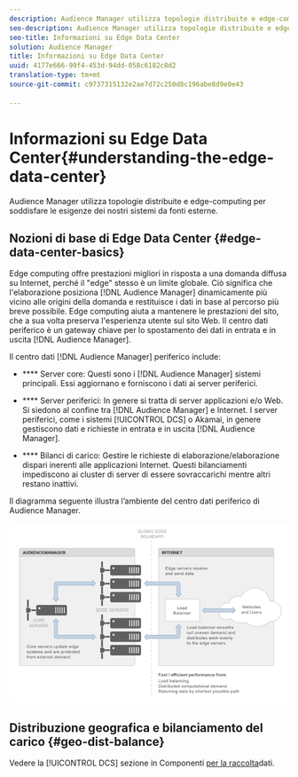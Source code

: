 ```yaml
---
description: Audience Manager utilizza topologie distribuite e edge-computing per soddisfare le esigenze dei nostri sistemi da fonti esterne.
seo-description: Audience Manager utilizza topologie distribuite e edge-computing per soddisfare le esigenze dei nostri sistemi da fonti esterne.
seo-title: Informazioni su Edge Data Center
solution: Audience Manager
title: Informazioni su Edge Data Center
uuid: 4177e666-99f4-453d-94dd-058c6182c8d2
translation-type: tm+mt
source-git-commit: c9737315132e2ae7d72c250d8c196abe8d9e0e43

---
```



# Informazioni su Edge Data Center{#understanding-the-edge-data-center}

Audience Manager utilizza topologie distribuite e edge-computing per soddisfare le esigenze dei nostri sistemi da fonti esterne.

## Nozioni di base di Edge Data Center {#edge-data-center-basics}

<!-- 

c_compedge.xml

 -->

Edge computing offre prestazioni migliori in risposta a una domanda diffusa su Internet, perché il "edge" stesso è un limite globale. Ciò significa che l'elaborazione posiziona [!DNL Audience Manager] dinamicamente più vicino alle origini della domanda e restituisce i dati in base al percorso più breve possibile. Edge computing aiuta a mantenere le prestazioni del sito, che a sua volta preserva l'esperienza utente sul sito Web. Il centro dati periferico è un gateway chiave per lo spostamento dei dati in entrata e in uscita [!DNL Audience Manager].

Il centro dati [!DNL Audience Manager] periferico include:

* **** Server core: Questi sono i [!DNL Audience Manager] sistemi principali. Essi aggiornano e forniscono i dati ai server periferici.

* **** Server periferici: In genere si tratta di server applicazioni e/o Web. Si siedono al confine tra [!DNL Audience Manager] e Internet. I server periferici, come i sistemi [!UICONTROL DCS] o Akamai, in genere gestiscono dati e richieste in entrata e in uscita [!DNL Audience Manager].

* **** Bilanci di carico: Gestire le richieste di elaborazione/elaborazione dispari inerenti alle applicazioni Internet. Questi bilanciamenti impediscono ai cluster di server di essere sovraccarichi mentre altri restano inattivi.

Il diagramma seguente illustra l’ambiente del centro dati periferico di Audience Manager.

![](assets/edge_data_center.png)

## Distribuzione geografica e bilanciamento del carico {#geo-dist-balance}

Vedere la [!UICONTROL DCS] sezione in Componenti [per la raccolta](../../reference/system-components/components-data-collection.md)dati.
